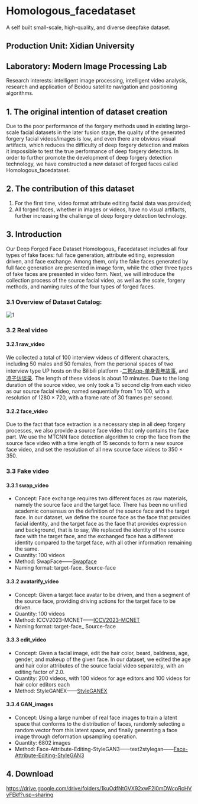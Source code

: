 # Homologous_facedataset
A self built small-scale, high-quality, and diverse deepfake dataset.
## Production Unit: Xidian University
## Laboratory: Modern Image Processing Lab
Research interests: intelligent image processing, intelligent video analysis, research and application of Beidou satellite navigation and positioning algorithms.
## 1. The original intention of dataset creation
Due to the poor performance of the forgery methods used in existing large-scale facial datasets in the later fusion stage, the quality of the generated forgery facial videos/images is low, and even there are obvious visual artifacts, which reduces the difficulty of deep forgery detection and makes it impossible to test the true performance of deep forgery detectors. In order to further promote the development of deep forgery detection technology, we have constructed a new dataset of forged faces called Homologous_facedataset.
## 2. The contribution of this dataset
1. For the first time, video format attribute editing facial data was provided;
2. All forged faces, whether in images or videos, have no visual artifacts, further increasing the challenge of deep forgery detection technology.
## 3. Introduction
Our Deep Forged Face Dataset Homologous_ Facedataset includes all four types of fake faces: full face generation, attribute editing, expression driven, and face exchange. Among them, only the fake faces generated by full face generation are presented in image form, while the other three types of fake faces are presented in video form. Next, we will introduce the collection process of the source facial video, as well as the scale, forgery methods, and naming rules of the four types of forged faces.
### 3.1 Overview of Dataset Catalog:
![1](https://github.com/mirro-yyf/Homologous_facedataset/assets/89956031/cb0deb03-b247-4a44-93d7-5b559927404f)
### 3.2 Real video
#### 3.2.1 raw_video
We collected a total of 100 interview videos of different characters, including 50 males and 50 females, from the personal spaces of two interview type UP hosts on the Bilibili platform -[二狗App-单身青年故事](https://space.bilibili.com/524930260?spm_id_from=333.337.0.0), and [凉子访谈录](https://space.bilibili.com/496688267?spm_id_from=333.337.0.0). The length of these videos is about 10 minutes. Due to the long duration of the source video, we only took a 15 second clip from each video as our source facial video, named sequentially from 1 to 100, with a resolution of 1280 × 720, with a frame rate of 30 frames per second.
#### 3.2.2 face_video
Due to the fact that face extraction is a necessary step in all deep forgery processes, we also provide a source face video that only contains the face part. We use the MTCNN face detection algorithm to crop the face from the source face video with a time length of 15 seconds to form a new source face video, and set the resolution of all new source face videos to 350 × 350.
### 3.3 Fake video
#### 3.3.1 swap_video
- Concept: Face exchange requires two different faces as raw materials, namely the source face and the target face. There has been no unified academic consensus on the definition of the source face and the target face. In our dataset, we define the source face as the face that provides facial identity, and the target face as the face that provides expression and background, that is to say, We replaced the identity of the source face with the target face, and the exchanged face has a different identity compared to the target face, with all other information remaining the same.
- Quantity: 100 videos
- Method: SwapFace——[Swapface](https://swapface.org/#/home)
- Naming format: target-face_ Source-face
#### 3.3.2 avatarify_video
- Concept: Given a target face avatar to be driven, and then a segment of the source face, providing driving actions for the target face to be driven.
- Quantity: 100 videos
- Method: ICCV2023-MCNET——[ICCV2023-MCNET](https://github.com/harlanhong/ICCV2023-MCNET)
- Naming format: target-face_ Source-face
#### 3.3.3 edit_video
- Concept: Given a facial image, edit the hair color, beard, baldness, age, gender, and makeup of the given face. In our dataset, we edited the age and hair color attributes of the source facial video separately, with an editing factor of 2.0.
- Quantity: 200 videos, with 100 videos for age editors and 100 videos for hair color editors each
- Method: StyleGANEX——[StyleGANEX](https://github.com/williamyang1991/StyleGANEX?tab=readme-ov-file)
#### 3.3.4 GAN_images
- Concept: Using a large number of real face images to train a latent space that conforms to the distribution of faces, randomly selecting a random vector from this latent space, and finally generating a face image through deformation upsampling operation.
- Quantity: 6802 images
- Method: Face-Attribute-Editing-StyleGAN3——text2stylegan——[Face-Attribute-Editing-StyleGAN3](https://github.com/MingtaoGuo/Face-Attribute-Editing-StyleGAN3)
## 4. Download
https://drive.google.com/drive/folders/1kuOdfNtGVX92xwF2l0mDWcpRcHVyFEkf?usp=sharing

